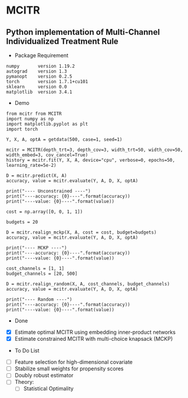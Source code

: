 # MCITR

## Python implementation of Multi-Channel Individualized Treatment Rule

- Package Requirement
```
numpy		version 1.19.2
autograd	version 1.3
pymanopt	version 0.2.5
torch		version 1.7.1+cu101
sklearn		version 0.0
matplotlib	version 3.4.1
```

- Demo
```
from mcitr from MCITR
import numpy as np
import matplotlib.pyplot as plt
import torch

Y, X, A, optA = getdata(500, case=1, seed=1)

mcitr = MCITR(depth_trt=3, depth_cov=3, width_trt=50, width_cov=50, width_embed=3, cov_cancel=True)
history = mcitr.fit(Y, X, A, device="cpu", verbose=0, epochs=50, learning_rate=5e-2)

D = mcitr.predict(X, A)
accuracy, value = mcitr.evaluate(Y, A, D, X, optA)

print("---- Unconstrained ----")
print("----accuracy: {0}----".format(accuracy))
print("----value: {0}----".format(value))

cost = np.array([0, 0, 1, 1])

budgets = 20

D = mcitr.realign_mckp(X, A, cost = cost, budget=budgets)
accuracy, value = mcitr.evaluate(Y, A, D, X, optA)

print("---- MCKP ----")
print("----accuracy: {0}----".format(accuracy))
print("----value: {0}----".format(value))

cost_channels = [1, 1]
budget_channels = [20, 500]

D = mcitr.realign_random(X, A, cost_channels, budget_channels)
accuracy, value = mcitr.evaluate(Y, A, D, X, optA)

print("---- Random ----")
print("----accuracy: {0}----".format(accuracy))
print("----value: {0}----".format(value))
```

- Done
- [X] Estimate optimal MCITR using embedding inner-product networks
- [X] Estimate constrained MCITR with multi-choice knapsack (MCKP)

- To Do List
- [ ] Feature selection for high-dimensional covariate
- [ ] Stabilize small weights for propensity scores
- [ ] Doubly robust estimator
- [ ] Theory:
	- [ ] Statistical Optimality
